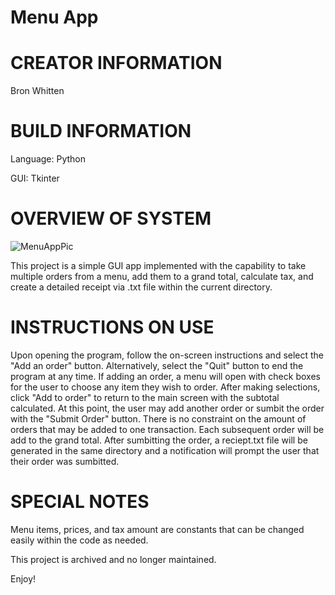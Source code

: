 Menu App
========


CREATOR INFORMATION
===================

Bron Whitten


BUILD INFORMATION
=================

Language: Python

GUI: Tkinter


OVERVIEW OF SYSTEM
==================

![MenuAppPic](https://github.com/user-attachments/assets/e20bb6d8-e3f7-48c9-9853-8aa76d487a18)

This project is a simple GUI app implemented with the capability to take multiple orders from a menu, add them to a grand total, calculate tax, and create a detailed receipt via .txt file within the current directory.

INSTRUCTIONS ON USE
===================

Upon opening the program, follow the on-screen instructions and select the "Add an order" button. Alternatively, select the "Quit" button to end the program at any time.
If adding an order, a menu will open with check boxes for the user to choose any item they wish to order. After making selections, click "Add to order" to return to the main screen with the subtotal calculated.
At this point, the user may add another order or sumbit the order with the "Submit Order" button. There is no constraint on the amount of orders that may be added to one transaction. Each subsequent order will be add to the grand total.
After sumbitting the order, a reciept.txt file will be generated in the same directory and a notification will prompt the user that their order was sumbitted.


SPECIAL NOTES
=============

Menu items, prices, and tax amount are constants that can be changed easily within the code as needed.

This project is archived and no longer maintained.

Enjoy!
